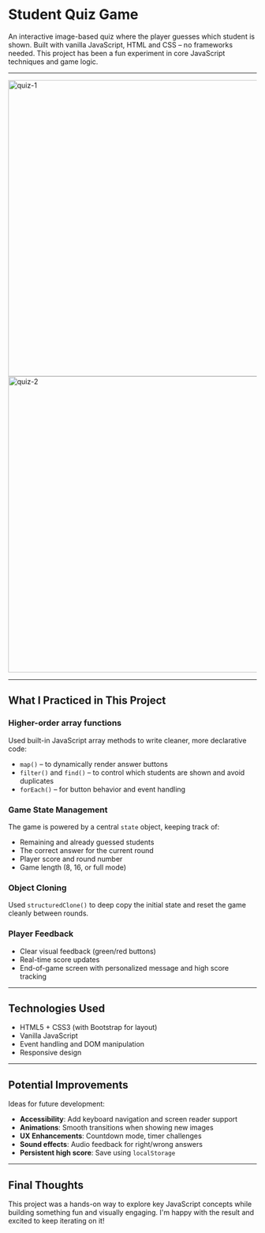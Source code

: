 # Student Quiz Game

An interactive image-based quiz where the player guesses which student is shown. Built with vanilla JavaScript, HTML and CSS – no frameworks needed. This project has been a fun experiment in core JavaScript techniques and game logic.

---

<img src="https://github.com/user-attachments/assets/2fd02e62-bcb7-4868-87d7-ebf07b8977d8" alt="quiz-1" width="600"/>
<img src="https://github.com/user-attachments/assets/6131737a-4789-472d-a790-671b78454c1e" alt="quiz-2" width="600"/>

---

## What I Practiced in This Project

### Higher-order array functions
Used built-in JavaScript array methods to write cleaner, more declarative code:
- `map()` – to dynamically render answer buttons
- `filter()` and `find()` – to control which students are shown and avoid duplicates
- `forEach()` – for button behavior and event handling

### Game State Management
The game is powered by a central `state` object, keeping track of:
- Remaining and already guessed students
- The correct answer for the current round
- Player score and round number
- Game length (8, 16, or full mode)

### Object Cloning
Used `structuredClone()` to deep copy the initial state and reset the game cleanly between rounds.

### Player Feedback
- Clear visual feedback (green/red buttons)
- Real-time score updates
- End-of-game screen with personalized message and high score tracking

---

## Technologies Used

- HTML5 + CSS3 (with Bootstrap for layout)
- Vanilla JavaScript
- Event handling and DOM manipulation
- Responsive design

---

## Potential Improvements

Ideas for future development:

- **Accessibility**: Add keyboard navigation and screen reader support
- **Animations**: Smooth transitions when showing new images
- **UX Enhancements**: Countdown mode, timer challenges
- **Sound effects**: Audio feedback for right/wrong answers
- **Persistent high score**: Save using `localStorage`

---

## Final Thoughts

This project was a hands-on way to explore key JavaScript concepts while building something fun and visually engaging. I'm happy with the result and excited to keep iterating on it!
